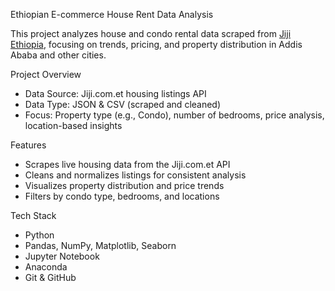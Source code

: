 Ethiopian E-commerce House Rent Data Analysis

This project analyzes house and condo rental data scraped from [Jiji Ethiopia](https://jiji.com.et), focusing on trends, pricing, and property distribution in Addis Ababa and other cities.

 Project Overview

- Data Source: Jiji.com.et housing listings API
- Data Type: JSON & CSV (scraped and cleaned)
- Focus: Property type (e.g., Condo), number of bedrooms, price analysis, location-based insights

Features

- Scrapes live housing data from the Jiji.com.et API
- Cleans and normalizes listings for consistent analysis
- Visualizes property distribution and price trends
- Filters by condo type, bedrooms, and locations

Tech Stack

- Python 
- Pandas, NumPy, Matplotlib, Seaborn
- Jupyter Notebook
- Anaconda
- Git & GitHub
